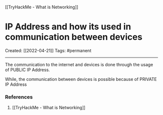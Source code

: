 [[TryHackMe - What is Networking]]

# IP Address and how its used in communication between devices
Created:  [[2022-04-21]]
Tags:  #permanent 

---
The communication to the internet and devices is done through the usage of PUBLIC IP Address.


While, the communication between devices is possible because of PRIVATE IP Address













### References
1. [[TryHackMe - What is Networking]]
